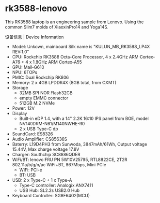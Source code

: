 # rk3588-lenovo

This RK3588 laptop is an engineering sample from Lenovo.
Using the common Slim7 molds of XiaoxinPro14 and Yoga14S.

设备信息 | Device Information
- Model: Unkown, mainboard Silk name is "KULUN_MB_RK3588_LP4X REV:1.0"
- CPU: Rockchip RK3588 Octa-Core Processor, 4 x 2.4GHz ARM Cortex-A76 + 4 x 1.8GHz ARM Cortex-A55
- GPU: Mail-G610
- NPU: 6TOPs
- PMIC: Dual Rockchip RK806
- Memory: 2 x 4GB LPDDR4X (8GB total, from CXMT)
- Storage
  - 32MB SPI NOR Flash32GB
  - empty EMMC connector
  - 512GB M.2 NVMe
- Power: 12V
- Display
  - Built-in eDP 1.4, with a 14" 2.2K 16:10 IPS panel from BOE, model NV140DRM-N61/M140NWHE-R0
  - 2 x USB Type-C dp
- SoundCard: ES8326 
- Audio Amplifier: CS85636S
- Baterry: L19D4PH3 from Sunwoda, 3847mAh/61Wh, Output voltage 15.44V, Max charge voltage 17.8V
- Charger: Southchip SC8886QDER
- WiFi/BT: lenovo FRU PN 5W10V25795, RTL8822CE, 2T2R 802.11a/b/g/n/ac WiFi+BT, 867Mbps, Mini PCIe
  - WiFi: PCI-e
  - BT: USB
- USB: 2 x Type-C + 1 x Type-A
  - Type-C controller: Analogix ANX7411
  - USB Hub: SL2.2s USB2.0 Hub
- Keyboard Controller: SG8F6402(MCU)

